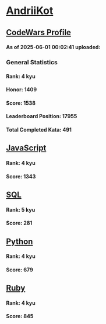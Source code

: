 # [AndriiKot](https://www.codewars.com/users/AndriiKot)

## [CodeWars Profile](https://www.codewars.com/users/AndriiKot)

#### As of 2025-06-01 00:02:41 uploaded:

### General Statistics

#### Rank: 4 kyu

#### Honor: 1409

#### Score: 1538

#### Leaderboard Position: 17955

#### Total Completed Kata: 491



## [JavaScript](https://github.com/AndriiKot/JavaScript__CodeWars)

#### Rank: 4 kyu

#### Score: 1343


## [SQL](https://github.com/AndriiKot/SQL__CodeWars)

#### Rank: 5 kyu

#### Score: 281


## [Python](https://github.com/AndriiKot/Python__CodeWars)

#### Rank: 4 kyu

#### Score: 679


## [Ruby](https://github.com/AndriiKot/Ruby__CodeWars)

#### Rank: 4 kyu

#### Score: 845

